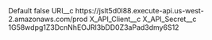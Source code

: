 <?xml version="1.0" encoding="UTF-8"?>
<CustomMetadata xmlns="http://soap.sforce.com/2006/04/metadata" xmlns:xsi="http://www.w3.org/2001/XMLSchema-instance" xmlns:xsd="http://www.w3.org/2001/XMLSchema">
    <label>Default</label>
    <protected>false</protected>
    <values>
        <field>URI__c</field>
        <value xsi:type="xsd:string">https://jslt5d0l88.execute-api.us-west-2.amazonaws.com/prod</value>
    </values>
    <values>
        <field>X_API_Client__c</field>
        <value xsi:nil="true"/>
    </values>
    <values>
        <field>X_API_Secret__c</field>
        <value xsi:type="xsd:string">1G58wdpg1Z3DcnNhEOJRl3bDD0Z3aPad3dmy6S12</value>
    </values>
</CustomMetadata>
